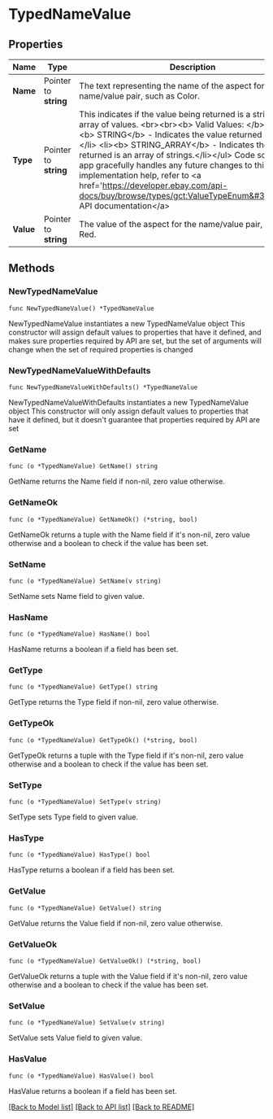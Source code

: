 # TypedNameValue

## Properties

Name | Type | Description | Notes
------------ | ------------- | ------------- | -------------
**Name** | Pointer to **string** | The text representing the name of the aspect for the name/value pair, such as Color. | [optional] 
**Type** | Pointer to **string** | This indicates if the value being returned is a string or an array of values. &lt;br&gt;&lt;br&gt;&lt;b&gt; Valid Values: &lt;/b&gt; &lt;ul&gt;&lt;li&gt;&lt;b&gt; STRING&lt;/b&gt; - Indicates the value returned is a string.&lt;/li&gt;  &lt;li&gt;&lt;b&gt; STRING_ARRAY&lt;/b&gt; - Indicates the value returned is an array of strings.&lt;/li&gt;&lt;/ul&gt;  Code so that your app gracefully handles any future changes to this list. For implementation help, refer to &lt;a href&#x3D;&#39;https://developer.ebay.com/api-docs/buy/browse/types/gct:ValueTypeEnum&#39;&gt;eBay API documentation&lt;/a&gt; | [optional] 
**Value** | Pointer to **string** | The value of the aspect for the name/value pair, such as Red. | [optional] 

## Methods

### NewTypedNameValue

`func NewTypedNameValue() *TypedNameValue`

NewTypedNameValue instantiates a new TypedNameValue object
This constructor will assign default values to properties that have it defined,
and makes sure properties required by API are set, but the set of arguments
will change when the set of required properties is changed

### NewTypedNameValueWithDefaults

`func NewTypedNameValueWithDefaults() *TypedNameValue`

NewTypedNameValueWithDefaults instantiates a new TypedNameValue object
This constructor will only assign default values to properties that have it defined,
but it doesn't guarantee that properties required by API are set

### GetName

`func (o *TypedNameValue) GetName() string`

GetName returns the Name field if non-nil, zero value otherwise.

### GetNameOk

`func (o *TypedNameValue) GetNameOk() (*string, bool)`

GetNameOk returns a tuple with the Name field if it's non-nil, zero value otherwise
and a boolean to check if the value has been set.

### SetName

`func (o *TypedNameValue) SetName(v string)`

SetName sets Name field to given value.

### HasName

`func (o *TypedNameValue) HasName() bool`

HasName returns a boolean if a field has been set.

### GetType

`func (o *TypedNameValue) GetType() string`

GetType returns the Type field if non-nil, zero value otherwise.

### GetTypeOk

`func (o *TypedNameValue) GetTypeOk() (*string, bool)`

GetTypeOk returns a tuple with the Type field if it's non-nil, zero value otherwise
and a boolean to check if the value has been set.

### SetType

`func (o *TypedNameValue) SetType(v string)`

SetType sets Type field to given value.

### HasType

`func (o *TypedNameValue) HasType() bool`

HasType returns a boolean if a field has been set.

### GetValue

`func (o *TypedNameValue) GetValue() string`

GetValue returns the Value field if non-nil, zero value otherwise.

### GetValueOk

`func (o *TypedNameValue) GetValueOk() (*string, bool)`

GetValueOk returns a tuple with the Value field if it's non-nil, zero value otherwise
and a boolean to check if the value has been set.

### SetValue

`func (o *TypedNameValue) SetValue(v string)`

SetValue sets Value field to given value.

### HasValue

`func (o *TypedNameValue) HasValue() bool`

HasValue returns a boolean if a field has been set.


[[Back to Model list]](../README.md#documentation-for-models) [[Back to API list]](../README.md#documentation-for-api-endpoints) [[Back to README]](../README.md)


